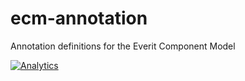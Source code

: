 ecm-annotation
==============

Annotation definitions for the Everit Component Model

[![Analytics](https://ga-beacon.appspot.com/UA-15041869-4/everit-org/ecm-annotation?dt=Github%20ECM%20Annotation)](https://github.com/igrigorik/ga-beacon)
